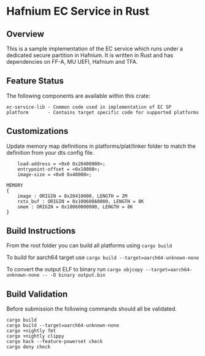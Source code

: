 # Hafnium EC Service in Rust

## Overview
This is a sample implementation of the EC service which runs under a dedicated secure partition in Hafnium.
It is written in Rust and has dependencies on FF-A, MU UEFI, Hafnium and TFA.

## Feature Status
The following components are available within this crate:
```
ec-service-lib - Common code used in implementation of EC SP
platform       - Contains target specific code for supported platforms
```

## Customizations
Update memory map definitions in platforms/plat/linker folder to match the definition from your dts config file.
```
	load-address = <0x0 0x20400000>;
	entrypoint-offset = <0x10000>;
	image-size = <0x0 0x40000>;
```

```
MEMORY
{
	image : ORIGIN = 0x20410000, LENGTH = 2M
	rxtx_buf : ORIGIN = 0x100600A0000, LENGTH = 8K
	smem : ORIGIN = 0x10060000000, LENGTH = 8K
}
```

## Build Instructions
From the root folder you can build all platforms using
`cargo build`

To build for aarch64 target use
`cargo build --target=aarch64-unknown-none`

To convert the output ELF to binary run
`cargo objcopy --target=aarch64-unknown-none -- -O binary output.bin`

## Build Validation
Before submission the following commands should all be validated.
```
cargo build
cargo build --target=aarch64-unknown-none
cargo +nightly fmt
cargo +nightly clippy
cargo hack --feature-powerset check
cargo deny check
```
